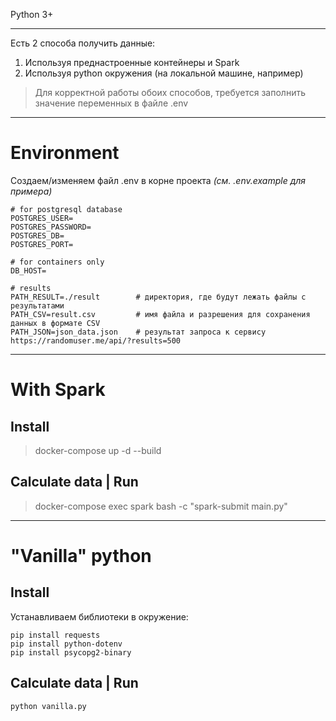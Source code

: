 Python 3+

---
Есть 2 способа получить данные:
1. Используя преднастроенные контейнеры и Spark
2. Используя python окружения (на локальной машине, например)

> Для корректной работы обоих способов, требуется заполнить значение переменных в файле .env

---

# Environment

Создаем/изменяем файл .env в корне проекта _(см. .env.example для примера)_

```dotenv
# for postgresql database
POSTGRES_USER=
POSTGRES_PASSWORD=
POSTGRES_DB=
POSTGRES_PORT=

# for containers only
DB_HOST=

# results
PATH_RESULT=./result        # директория, где будут лежать файлы с результатами
PATH_CSV=result.csv         # имя файла и разрешения для сохранения данных в формате CSV
PATH_JSON=json_data.json    # результат запроса к сервису https://randomuser.me/api/?results=500
```

---

# With Spark

## Install

> docker-compose up -d --build

## Calculate data | Run

> docker-compose exec spark bash -c "spark-submit main.py"

---

# "Vanilla" python

## Install

Устанавливаем библиотеки в окружение:

```
pip install requests
pip install python-dotenv
pip install psycopg2-binary
```

## Calculate data | Run

```
python vanilla.py
```